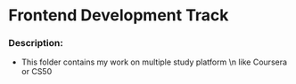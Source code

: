 # Frontend Development Track

### Description:
- This folder contains my work on multiple study platform \n like Coursera or CS50